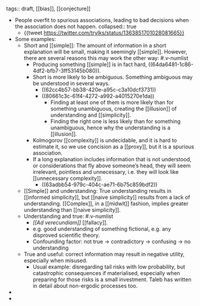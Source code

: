 tags:: draft, [[bias]], [[conjecture]]

- People overfit to spurious associations, leading to bad decisions when the association does not happen.
  collapsed:: true
	- {{tweet https://twitter.com/trylks/status/1363851701028081665}}
- Some examples:
	- Short and [[simple]]: The amount of information in a short explanation will be small, making it seemingly [[simple]]. However, there are several reasons this may work the other way: #.v-numlist
		- Producing something [[simple]] is in fact hard, ((64da6481-1c86-4df2-bfb7-3ff53145b080)).
		- Short is more likely to be ambiguous. Something ambiguous may be understood in several ways.
		  * ((62cc4b57-bb38-420e-a95c-c3a10dcf3731))
		  * ((80661c3c-61f4-4272-a992-a4015270e1da))
			- Finding at least one of them is more likely than for something unambiguous, creating the [[illusion]] of understanding and [[simplicity]].
			- Finding the right one is less likely than for something unambiguous, hence why the understanding is a [[illusion]].
		- Kolmogorov [[complexity]] is undecidable, and it is hard to estimate it, so we use concision as a [[proxy]], but it is a spurious association.
		- If a long explanation includes information that is not understood, or considerations that fly above someone’s head, they will seem irrelevant, pointless and unnecessary, i.e. they will look like [[unnecessary complexity]].
		  * ((63adbb54-979c-404c-ae71-6b75c859bdf2))
	- [[Simple]] and understanding: True understanding results in [[informed simplicity]], but [[naive simplicity]] results from a lack of understanding. [[Complex]], in a [[midwit]] fashion, implies greater understanding than [[naive simplicity]].
	- Understanding and true:  #.v-numlist
		- *[[Ad verecundiam]]* [[fallacy]].
		- e.g. good understanding of something fictional, e.g. any disproved scientific theory.
		- Confounding factor: not true $\rightarrow$ contradictory $\rightarrow$ confusing $\rightarrow$ no understanding
	- True and useful: correct information may result in negative utility, especially when misused.
		- Usual example: disregarding tail risks with low probability, but catastrophic consequences if materialised, especially when preparing for those risks is a small investment. Taleb has written in detail about non-ergodic processes too.
-
-